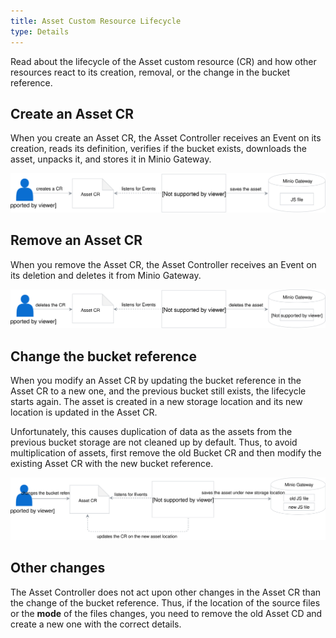 ```yaml
---
title: Asset Custom Resource Lifecycle
type: Details
---
```


Read about the lifecycle of the Asset custom resource (CR) and how other resources react to its creation, removal, or the change in the bucket reference.

## Create an Asset CR

When you create an Asset CR, the Asset Controller receives an Event on its creation, reads its definition, verifies if the bucket exists, downloads the asset, unpacks it, and stores it in Minio Gateway.

![](assets/create-asset.svg)

## Remove an Asset CR

When you remove the Asset CR, the Asset Controller receives an Event on its deletion and deletes it from Minio Gateway.

![](assets/delete-asset.svg)

## Change the bucket reference

When you modify an Asset CR by updating the bucket reference in the Asset CR to a new one, and the previous bucket still exists, the lifecycle starts again. The asset is created in a new storage location and its new location is updated in the Asset CR.

Unfortunately, this causes duplication of data as the assets from the previous bucket storage are not cleaned up by default. Thus, to avoid multiplication of assets, first remove the old Bucket CR and then modify the existing Asset CR with the new bucket reference.

![](assets/modify-asset.svg)

## Other changes

The Asset Controller does not act upon other changes in the Asset CR than the change of the bucket reference. Thus, if the location of the source files or the **mode** of the files changes, you need to remove the old Asset CD and create a new one with the correct details.
